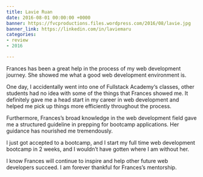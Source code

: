 ```yaml
---
title: Lavie Ruan
date: 2016-08-01 00:00:00 +0000
banner: https://fvcproductions.files.wordpress.com/2016/08/lavie.jpg
banner_link: https://linkedin.com/in/laviemaru
categories:
- review
- 2016

---
```

Frances has been a great help in the process of my web development journey. She showed me what a good web development environment is.

One day, I accidentally went into one of Fullstack Academy‘s classes, other students had no idea with some of the things that Frances showed me. It definitely gave me a head start in my career in web development and helped me pick up things more efficiently throughout the process.

Furthermore, Frances’s broad knowledge in the web development field gave me a structured guideline in prepping for bootcamp applications. Her guidance has nourished me tremendously.

I just got accepted to a bootcamp, and I start my full time web development bootcamp in 2 weeks, and I wouldn’t have gotten where I am without her.

I know Frances will continue to inspire and help other future web developers succeed. I am forever thankful for Frances’s mentorship.
